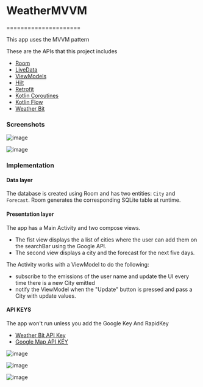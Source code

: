 # WeatherMVVM
=====================

This app uses the MVVM pattern

These are the APIs that this project includes
* [Room](https://developer.android.com/topic/libraries/architecture/room.html)
* [LiveData](https://developer.android.com/reference/android/arch/lifecycle/LiveData.html)
* [ViewModels](https://developer.android.com/reference/android/arch/lifecycle/ViewModel.html)
* [Hilt](https://developer.android.com/training/dependency-injection/hilt-android)
* [Retrofit](https://square.github.io/retrofit/)
* [Kotlin Coroutines](https://developer.android.com/kotlin/coroutines)
* [Kotlin Flow](https://developer.android.com/kotlin/flow)
* [Weather Bit](https://rapidapi.com/weatherbit/api/weather/)
  
### Screenshots
![image](https://user-images.githubusercontent.com/4177453/138528178-846ece6a-30e6-47f1-8032-335cbfc26967.png)

![image](https://user-images.githubusercontent.com/4177453/138528275-b5840465-36a4-4841-a758-2931f5d3e49d.png)

### Implementation

#### Data layer

The database is created using Room and has two entities: `City` and `Forecast`. Room generates the corresponding SQLite table at
runtime.

#### Presentation layer

The app has a Main Activity and two compose views. 

* The fist view displays the a list of cities where the user can add them on the searchBar using the Google API.  
* The second view displays a city and the forecast for the next five days.

The Activity works with a ViewModel to do the following:
* subscribe to the emissions of the user name and update the UI every time there is a new City emitted
* notify the ViewModel when the "Update" button is pressed and pass a City with update values.


#### API KEYS

The app won't run unless you add the Google Key And RapidKey
* [Weather Bit API Key](https://rapidapi.com/weatherbit/api/weather/)
* [Google Map API KEY](https://console.cloud.google.com/google/maps-apis)

![image](https://user-images.githubusercontent.com/4177453/139963318-47d0300f-e81d-4717-a8f1-eb6d83d0c39b.png)

![image](https://user-images.githubusercontent.com/4177453/139963382-ab2083b3-ec6c-4539-bf91-5e6cee1a5cee.png)

![image](https://user-images.githubusercontent.com/4177453/139963416-d8b88895-2510-4c3e-958a-54371bf871d8.png)
